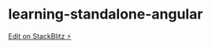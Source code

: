 # learning-standalone-angular

[Edit on StackBlitz ⚡️](https://stackblitz.com/edit/angular-ivy-hsqnau)


